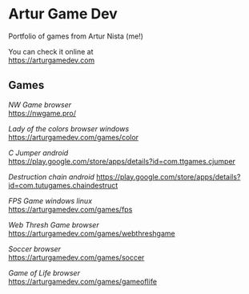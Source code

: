 # Artur Game Dev

Portfolio of games from Artur Nista (me!)

You can check it online at  
https://arturgamedev.com

## Games

*NW Game* _browser_  
https://nwgame.pro/  

*Lady of the colors* _browser_ _windows_  
https://arturgamedev.com/games/color

*C Jumper* _android_  
https://play.google.com/store/apps/details?id=com.ttgames.cjumper

*Destruction chain* _android_
https://play.google.com/store/apps/details?id=com.tutugames.chaindestruct

*FPS Game* _windows_ _linux_  
https://arturgamedev.com/games/fps

*Web Thresh Game* _browser_  
https://arturgamedev.com/games/webthreshgame

*Soccer* _browser_  
https://arturgamedev.com/games/soccer

*Game of Life* _browser_  
https://arturgamedev.com/games/gameoflife
